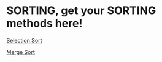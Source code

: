 # SORTING, get your SORTING methods here!
<!-- List the different types of sorts -->

[Selection Sort](whiteboard_img/selection.py)

[Merge Sort](whiteboard_img/merge.py)
